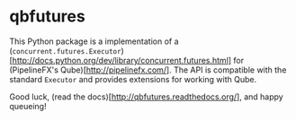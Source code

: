 qbfutures
=========

This Python package is a implementation of a (`concurrent.futures.Executor`)[http://docs.python.org/dev/library/concurrent.futures.html] for (PipelineFX's Qube)[http://pipelinefx.com/]. The API is compatible with the standard `Executor` and provides extensions for working with Qube.

Good luck, (read the docs)[http://qbfutures.readthedocs.org/], and happy queueing!
